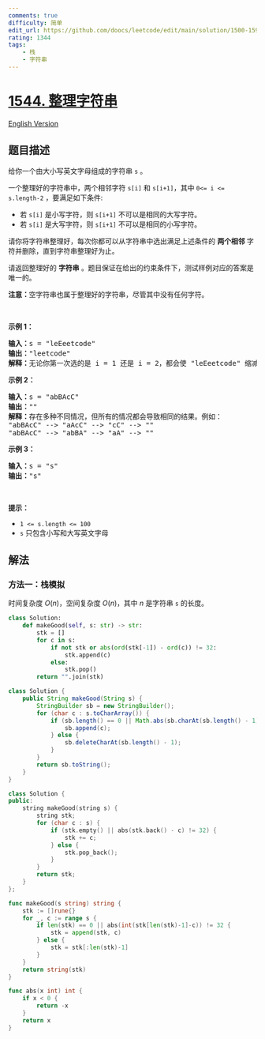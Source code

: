 ```yaml
---
comments: true
difficulty: 简单
edit_url: https://github.com/doocs/leetcode/edit/main/solution/1500-1599/1544.Make%20The%20String%20Great/README.md
rating: 1344
tags:
    - 栈
    - 字符串
---
```


# [1544. 整理字符串](https://leetcode.cn/problems/make-the-string-great)

[English Version](/solution/1500-1599/1544.Make%20The%20String%20Great/README_EN.md)

## 题目描述

<!-- 这里写题目描述 -->

<p>给你一个由大小写英文字母组成的字符串 <code>s</code> 。</p>

<p>一个整理好的字符串中，两个相邻字符 <code>s[i]</code> 和 <code>s[i+1]</code>，其中 <code>0<= i <= s.length-2</code> ，要满足如下条件:</p>

<ul>
	<li>若 <code>s[i]</code> 是小写字符，则 <code>s[i+1]</code> 不可以是相同的大写字符。</li>
	<li>若 <code>s[i]</code> 是大写字符，则 <code>s[i+1]</code> 不可以是相同的小写字符。</li>
</ul>

<p>请你将字符串整理好，每次你都可以从字符串中选出满足上述条件的 <strong>两个相邻</strong> 字符并删除，直到字符串整理好为止。</p>

<p>请返回整理好的 <strong>字符串</strong> 。题目保证在给出的约束条件下，测试样例对应的答案是唯一的。</p>

<p><strong>注意：</strong>空字符串也属于整理好的字符串，尽管其中没有任何字符。</p>

<p> </p>

<p><strong>示例 1：</strong></p>

<pre>
<strong>输入：</strong>s = "leEeetcode"
<strong>输出：</strong>"leetcode"
<strong>解释：</strong>无论你第一次选的是 i = 1 还是 i = 2，都会使 "leEeetcode" 缩减为 "leetcode" 。
</pre>

<p><strong>示例 2：</strong></p>

<pre>
<strong>输入：</strong>s = "abBAcC"
<strong>输出：</strong>""
<strong>解释：</strong>存在多种不同情况，但所有的情况都会导致相同的结果。例如：
"abBAcC" --> "aAcC" --> "cC" --> ""
"abBAcC" --> "abBA" --> "aA" --> ""
</pre>

<p><strong>示例 3：</strong></p>

<pre>
<strong>输入：</strong>s = "s"
<strong>输出：</strong>"s"
</pre>

<p> </p>

<p><strong>提示：</strong></p>

<ul>
	<li><code>1 <= s.length <= 100</code></li>
	<li><code>s</code> 只包含小写和大写英文字母</li>
</ul>

## 解法

### 方法一：栈模拟

时间复杂度 $O(n)$，空间复杂度 $O(n)$，其中 $n$ 是字符串 `s` 的长度。

<!-- tabs:start -->

```python
class Solution:
    def makeGood(self, s: str) -> str:
        stk = []
        for c in s:
            if not stk or abs(ord(stk[-1]) - ord(c)) != 32:
                stk.append(c)
            else:
                stk.pop()
        return "".join(stk)
```

```java
class Solution {
    public String makeGood(String s) {
        StringBuilder sb = new StringBuilder();
        for (char c : s.toCharArray()) {
            if (sb.length() == 0 || Math.abs(sb.charAt(sb.length() - 1) - c) != 32) {
                sb.append(c);
            } else {
                sb.deleteCharAt(sb.length() - 1);
            }
        }
        return sb.toString();
    }
}
```

```cpp
class Solution {
public:
    string makeGood(string s) {
        string stk;
        for (char c : s) {
            if (stk.empty() || abs(stk.back() - c) != 32) {
                stk += c;
            } else {
                stk.pop_back();
            }
        }
        return stk;
    }
};
```

```go
func makeGood(s string) string {
	stk := []rune{}
	for _, c := range s {
		if len(stk) == 0 || abs(int(stk[len(stk)-1]-c)) != 32 {
			stk = append(stk, c)
		} else {
			stk = stk[:len(stk)-1]
		}
	}
	return string(stk)
}

func abs(x int) int {
	if x < 0 {
		return -x
	}
	return x
}
```

<!-- tabs:end -->

<!-- end -->
